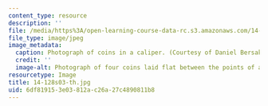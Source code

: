 ```yaml
---
content_type: resource
description: ''
file: /media/https%3A/open-learning-course-data-rc.s3.amazonaws.com/14-128-dynamic-optimization-economic-applications-recursive-methods-spring-2003/6df819153e03812ac26a27c4890811b8_14-128s03-th.jpg
file_type: image/jpeg
image_metadata:
  caption: Photograph of coins in a caliper. (Courtesy of Daniel Bersak.)
  credit: ''
  image-alt: Photograph of four coins laid flat between the points of a caliper.
resourcetype: Image
title: 14-128s03-th.jpg
uid: 6df81915-3e03-812a-c26a-27c4890811b8
---
```

